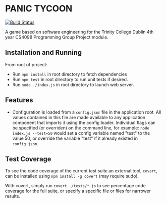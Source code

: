 PANIC TYCOON
============

[![Build Status](https://travis-ci.org/Panic-Tycoons/panic-tycoon.png?branch=master)](https://travis-ci.org/minuteman3/cs4098-game)

A game based on software engineering for the Trinity College Dublin 4th year CS4098 Programming Group Project module.

## Installation and Running

From root of project:

* Run `npm install` in root directory to fetch dependencies
* Run `npm test` in root directory to run unit tests if desired.
* Run `node ./index.js` in root directory to launch web server.

## Features

* Configuration is loaded from a `config.json` file in the application root. All values contained in this file are made available to any application component that imports it using the config loader. Individual flags can be specified (or overriden) on the command line, for example: `node index.js --test=50` would set a config variable named "test" to the value 50, or override the variable "test" if it already existed in `config.json`.

## Test Coverage

To see the code coverage of the current test suite an external tool, `covert`, can be installed using `npm install -g covert` (may require sudo).

With covert, simply run `covert ./tests/*.js` to see percentage code coverage for the full suite, or specify a specific file or files for narrower results.
